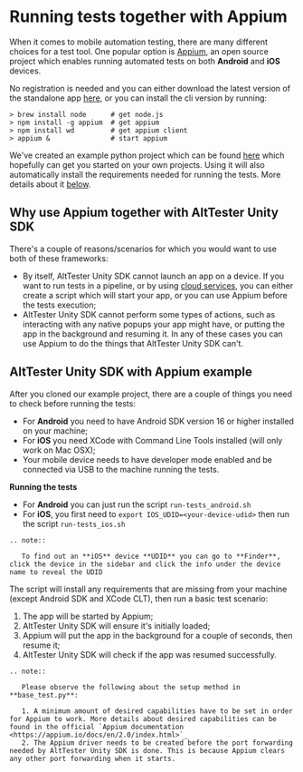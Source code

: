 # Running tests together with Appium

When it comes to mobile automation testing, there are many different choices for a test tool. One popular option is [Appium](http://appium.io), an open source project which enables running automated tests on both **Android** and **iOS** devices.

No registration is needed and you can either download the latest version of the standalone app [here](https://github.com/appium/appium-desktop/releases/), or you can install the cli version by running:

```
> brew install node      # get node.js
> npm install -g appium  # get appium
> npm install wd         # get appium client
> appium &               # start appium
```

We've created an example python project which can be found [here](https://github.com/alttester-test-examples/Python-Android-with-Appium-AltTrashCat-) which hopefully can get you started on your own projects. Using it will also automatically install the requirements needed for running the tests. More details about it [below](#alttester-unity-sdk-with-appium-example).


## Why use Appium together with AltTester Unity SDK

There's a couple of reasons/scenarios for which you would want to use both of these frameworks:

* By itself, AltTester Unity SDK cannot launch an app on a device. If you want to run tests in a pipeline, or by using [cloud services](./alttester-with-cloud), you can either create a script which will start your app, or you can use Appium before the tests execution;
* AltTester Unity SDK cannot perform some types of actions, such as interacting with any native popups your app might have, or putting the app in the background and resuming it. In any of these cases you can use Appium to do the things that AltTester Unity SDK can't.


## AltTester Unity SDK with Appium example

After you cloned our example project, there are a couple of things you need to check before running the tests:

* For **Android** you need to have Android SDK version 16 or higher installed on your machine;
* For **iOS** you need XCode with Command Line Tools installed (will only work on Mac OSX);
* Your mobile device needs to have developer mode enabled and be connected via USB to the machine running the tests.

**Running the tests**

* For **Android** you can just run the script `run-tests_android.sh`
* For **iOS**, you first need to `export IOS_UDID=<your-device-udid>` then run the script `run-tests_ios.sh`

```eval_rst
.. note::

   To find out an **iOS** device **UDID** you can go to **Finder**, click the device in the sidebar and click the info under the device name to reveal the UDID

```

The script will install any requirements that are missing from your machine (except Android SDK and XCode CLT), then run a basic test scenario:

1. The app will be started by Appium;
2. AltTester Unity SDK will ensure it's initially loaded;
3. Appium will put the app in the background for a couple of seconds, then resume it;
4. AltTester Unity SDK will check if the app was resumed successfully.

```eval_rst
.. note::

   Please observe the following about the setup method in **base_test.py**:

   1. A minimum amount of desired capabilities have to be set in order for Appium to work. More details about desired capabilities can be found in the official `Appium documentation <https://appium.io/docs/en/2.0/index.html>`_
   2. The Appium driver needs to be created before the port forwarding needed by AltTester Unity SDK is done. This is because Appium clears any other port forwarding when it starts.

```
